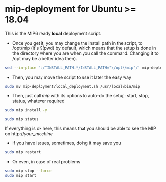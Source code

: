 # mip-deployment for Ubuntu >= 18.04

This is the MIP6 ready **local** deployment script.

* Once you get it, you may change the install path in the script, to /opt/mip (it's $(pwd) by default, which means that the setup is done in the directory where you are when you call the command. Changing it to /opt may be a better idea then).
```bash
sed --in-place 's/^INSTALL_PATH.*/INSTALL_PATH="\/opt\/mip"/' mip-deployment/local_deployment.sh
```
* Then, you may move the script to use it later the easy way
```bash
sudo mv mip-deployment/local_deployment.sh /usr/local/bin/mip
```
* Then, just call *mip* with its options to auto-do the setup: start, stop, status, whatever required
```bash
sudo mip install -y
```
```bash
sudo mip status
```
If everything is ok here, this means that you should be able to see the MIP on http://*your_machine*

* If you have issues, sometimes, doing it may save you
```bash
sudo mip restart
```
* Or even, in case of real problems
```bash
sudo mip stop --force
sudo mip start
```
